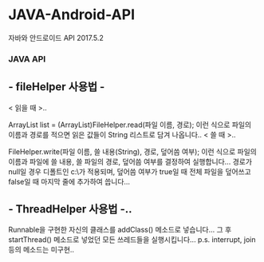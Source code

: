 JAVA-Android-API
===========
자바와 안드로이드 API
2017.5.2


### JAVA API

## - fileHelper 사용법 -
< 읽을 때 >..

ArrayList<String> list = (ArrayList<String>)FileHelper.read(파일 이름, 경로);
이런 식으로 파일의 이름과 경로를 적으면 읽은 값들이 String 리스트로 담겨 나옵니다..
< 쓸 때 >..

FileHelper.write(파일 이름, 쓸 내용(String), 경로, 덮어씀 여부);
이런 식으로 파일의 이름과 파일에 쓸 내용, 쓸 파일의 경로, 덮어씀 여부를 결정하여 실행합니다...
경로가 null일 경우 디폴트인 c:\가 적용되며, 덮어씀 여부가 true일 때 전체 파일을 덮어쓰고 false일 때 마지막 줄에 추가하여 씁니다...

## - ThreadHelper 사용법 -..
Runnable을 구현한 자신의 클래스를 addClass() 메소드로 넣습니다...
그 후 startThread() 메소드로 넣었던 모든 쓰레드들을 실행시킵니다...
p.s. interrupt, join 등의 메소드는 미구현..
